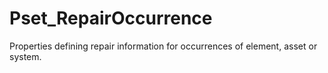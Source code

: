 # Pset_RepairOccurrence

Properties defining repair information for occurrences of element, asset or system.
